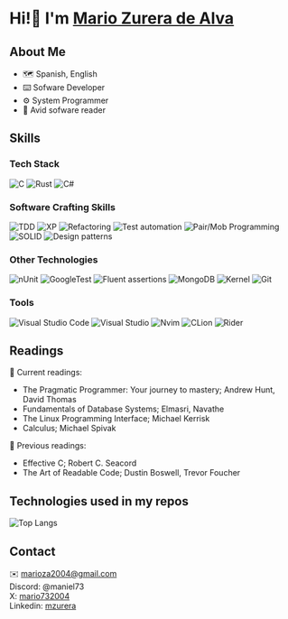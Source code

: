 # Hi!👋 I'm [Mario Zurera de Alva](https://www.linkedin.com/in/mzurera)

## About Me
* 🗺️ Spanish, English
* ⌨️ Sofware Developer
* ⚙️ System Programmer
* 📕 Avid sofware reader
  
## Skills
### Tech Stack
![C](https://img.shields.io/badge/c-00599C.svg?style=for-the-badge&logo=c&logoColor=white)
![Rust](https://img.shields.io/badge/Rust-0F0F00.svg?style=for-the-badge&logo=rust&logoColor=white)
![C#](https://img.shields.io/badge/c%23-239120.svg?style=for-the-badge&logo=.NET&logoColor=white)
### Software Crafting Skills
![TDD](https://img.shields.io/badge/TDD-blueviolet?style=for-the-badge)
![XP](https://img.shields.io/badge/XP-darkolivegreen?style=for-the-badge)
![Refactoring](https://img.shields.io/badge/Refactoring-brown?style=for-the-badge)
![Test automation](https://img.shields.io/badge/Test_Automation-darkcyan?style=for-the-badge)
![Pair/Mob Programming](https://img.shields.io/badge/Pair%2FMob_Programming-crimson?style=for-the-badge)
![SOLID](https://img.shields.io/badge/SOLID-darkblue?style=for-the-badge)
![Design patterns](https://img.shields.io/badge/Design%2FPatterns-cyan?style=for-the-badge)
### Other Technologies
![nUnit](https://img.shields.io/badge/nunit-darkcyan?style=for-the-badge)
![GoogleTest](https://img.shields.io/badge/Google_Test-midnightblue?style=for-the-badge)
![Fluent assertions](https://img.shields.io/badge/fluent_assertions-mediumslateblue?style=for-the-badge)
![MongoDB](https://img.shields.io/badge/MongoDB-4EA94B.svg?style=for-the-badge&logo=mongodb&logoColor=white)
![Kernel](https://img.shields.io/badge/Kernel-D3AE40.svg?style=for-the-badge&logo=linux&logoColor=white)
![Git](https://img.shields.io/badge/git-F05033.svg?style=for-the-badge&logo=git&logoColor=white)
### Tools
![Visual Studio Code](https://img.shields.io/badge/Visual%20Studio%20Code-0078d7.svg?style=for-the-badge)
![Visual Studio](https://img.shields.io/badge/Visual%20Studio-5C2D91.svg?style=for-the-badge)
![Nvim](https://img.shields.io/badge/NeoVim-46CD77.svg?style=for-the-badge&logo=neovim&logoColor=white)
![CLion](https://img.shields.io/badge/CLion-0038CD?style=for-the-badge&logo=CLion&logoColor=white)
![Rider](https://img.shields.io/badge/Rider-0F0F00.svg?style=for-the-badge&logo=Rider&logoColor=white)
<!-- ### Other Skills
![Competitive Programming](https://img.shields.io/badge/Competitive_programming-darkgrey?style=for-the-badge) -->


## Readings

📖 Current readings:
* The Pragmatic Programmer: Your journey to mastery; Andrew Hunt, David Thomas
* Fundamentals of Database Systems; Elmasri, Navathe
* The Linux Programming Interface; Michael Kerrisk
* Calculus; Michael Spivak

📕 Previous readings:
* Effective C; Robert C. Seacord
* The Art of Readable Code; Dustin Boswell, Trevor Foucher
<!-- * Programming Interviews for Dummies; Eric Butow, John Sonmez
* 101 Great Answers to the Toughest Interview Questions; Ron Fry
* The Nature of Software Development; Ron Jeffries
* Functional Programming with C#; Simon J. Painter
* Refactoring; Martin Fowler, Kent Beck
* Test-Driven Development; Kent Beck
* Extreme Programming Explained (2nd edition); Kent Beck.
* Tidy First?: A Personal Exercise in Empirical Software Design; Kent Beck
* Grokking Algorithms; Aditya Y.Bhargava
-->

## Technologies used in my repos

![Top Langs](https://github-readme-stats.vercel.app/api/top-langs/?username=MarioZurera&hide_border=false&theme=midnight-purple&layout=compact)

## Contact
✉️ marioza2004@gmail.com
<br />
Discord: @maniel73
<br />
X: [mario732004](https://x.com/Mario732004)
<br />
Linkedin: [mzurera](https://www.linkedin.com/in/mzurera)
